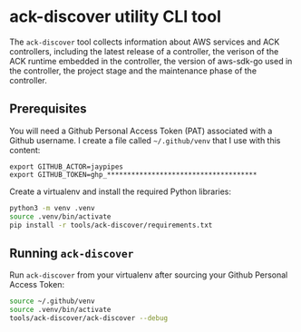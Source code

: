 # ack-discover utility CLI tool

The `ack-discover` tool collects information about AWS services and ACK
controllers, including the latest release of a controller, the verison of the
ACK runtime embedded in the controller, the version of aws-sdk-go used in the
controller, the project stage and the maintenance phase of the controller.

## Prerequisites

You will need a Github Personal Access Token (PAT) associated with a Github
username. I create a file called `~/.github/venv` that I use with this content:

```
export GITHUB_ACTOR=jaypipes
export GITHUB_TOKEN=ghp_*************************************
```

Create a virtualenv and install the required Python libraries:

```bash
python3 -m venv .venv
source .venv/bin/activate
pip install -r tools/ack-discover/requirements.txt
```

## Running `ack-discover`

Run `ack-discover` from your virtualenv after sourcing your Github Personal
Access Token:

```bash
source ~/.github/venv
source .venv/bin/activate
tools/ack-discover/ack-discover --debug
```

